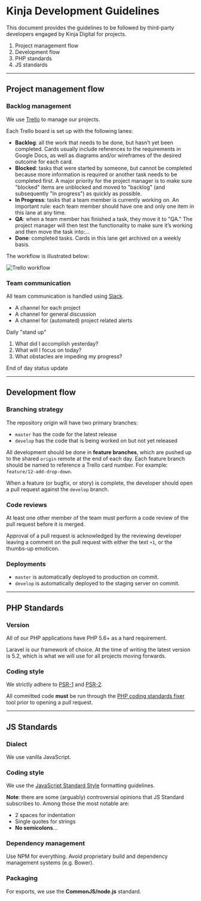 # Kinja Development Guidelines

This document provides the guidelines to be followed by third-party developers engaged by Kinja Digital for projects.

1. Project management flow
2. Development flow
3. PHP standards
4. JS standards

---

## Project management flow

### Backlog management

We use [Trello](https://www.trello.com) to manage our projects.

Each Trello board is set up with the following lanes:

* **Backlog**: all the work that needs to be done, but hasn’t yet been completed. Cards usually include references to the requirements in Google Docs, as well as diagrams and/or wireframes of the desired outcome for each card.
* **Blocked**: tasks that were started by someone, but cannot be completed because more information is required or another task needs to be completed first. A major priority for the project manager is to make sure "blocked" items are unblocked and moved to "backlog" (and subsequently "In progress") as quickly as possible.
* **In Progress**: tasks that a team member is currently working on. An important rule: each team member should have one and only one item in this lane at any time.
* **QA**: when a team member has finished a task, they move it to "QA." The project manager will then test the functionality to make sure it’s working and then move the task into:...
* **Done**: completed tasks. Cards in this lane get archived on a weekly basis.

The workflow is illustrated below:

![Trello workflow](http://coreymcmahon.com/wp-content/uploads/2015/01/developer-workflow.png)




### Team communication

All team communication is handled using [Slack](https://www.slack.com). 

* A channel for each project
* A channel for general discussion
* A channel for (automated) project related alerts

Daily "stand up"

1. What did I accomplish yesterday?
2. What will I focus on today?
3. What obstacles are impeding my progress?

End of day status update

---

## Development flow

### Branching strategy

The repository origin will have two primary branches:

* `master` has the code for the latest release
* `develop` has the code that is being worked on but not yet released

All development should be done in **feature branches**, which are pushed up to the shared `origin` remote at the end of each day. Each feature branch should be named to reference a Trello card number. For example: `feature/12-add-drop-down`.

When a feature (or bugfix, or story) is complete, the developer should open a pull request against the `develop` branch.

### Code reviews

At least one other member of the team must perform a code review of the pull request before it is merged. 

Approval of a pull request is acknowledged by the reviewing developer leaving a comment on the pull request with either the text `+1`, or the thumbs-up emoticon.

### Deployments

* `master` is automatically deployed to production on commit.
* `develop` is automatically deployed to the staging server on commit.

---

## PHP Standards

### Version

All of our PHP applications have PHP 5.6+ as a hard requirement.

Laravel is our framework of choice. At the time of writing the latest version is 5.2, which is what we will use for all projects moving forwards.

### Coding style

We strictly adhere to [PSR-1](http://www.php-fig.org/psr/psr-1/) and [PSR-2](http://www.php-fig.org/psr/psr-2/).

All committed code **must** be run through the [PHP coding standards fixer](https://github.com/FriendsOfPHP/PHP-CS-Fixer) tool prior to opening a pull request.

---

## JS Standards

### Dialect

We use vanilla JavaScript.

### Coding style

We use the [JavaScript Standard Style](https://github.com/feross/standard) formatting guidelines. 

**Note**: there are some (arguably) controversial opinions that JS Standard subscribes to. Among those the most notable are:

* 2 spaces for indentation
* Single quotes for strings
* **No semicolons**...

### Dependency management

Use NPM for everything. Avoid proprietary build and dependency management systems (e.g. Bower).

### Packaging

For exports, we use the **CommonJS/node.js** standard.